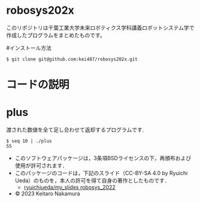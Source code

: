 # robosys202x
このリポジトリは千葉工業大学未来ロボティクス学科講義ロボットシステム学で作成したプログラムをまとめたものです。

#インストール方法
```
$ git clone git@github.com:kei487/robosys202x.git
```

# コードの説明
 # plus
  渡された数値を全て足し合わせて返却するプログラムです.
```
$ seq 10 | ./plus 
55
```

* このソフトウェアパッケージは，3条項BSDライセンスの下，再頒布および使用が許可されます．
 * このパッケージのコードは，下記のスライド（CC-BY-SA 4.0 by Ryuichi Ueda）のものを，本人の許可を得て自身の著作としたものです．
      * [ryuichiueda/my_slides robosys_2022](https://github.com/ryuichiueda/my_slides/tree/master/robosys_2022)
* © 2023 Keitaro Nakamura 
